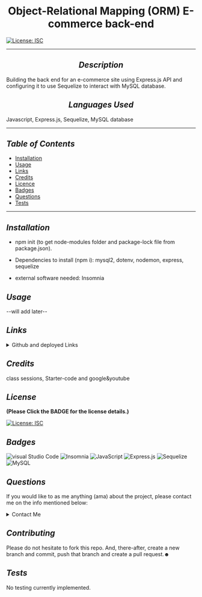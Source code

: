# <div align="center"> **Object-Relational Mapping (ORM) E-commerce back-end** </div>

[![License: ISC](https://img.shields.io/badge/License-ISC-blue.svg)](https://opensource.org/licenses/ISC)

---

## <div align="center"> _Description_ </div>

Building the back end for an e-commerce site using Express.js API and configuring it to use Sequelize to interact with MySQL database.

## <div align="center"> _Languages Used_ </div>

Javascript, Express.js, Sequelize, MySQL database

---

## _Table of Contents_

- [Installation](#Installation)
- [Usage](#Usage)
- [Links](#Links)
- [Credits](#Credits)
- [Licence](#Licence)
- [Badges](#Badges)
- [Questions](#Questions)
- [Tests](#Tests)

---

## _Installation_

- npm init (to get node-modules folder and package-lock file from package.json).

- Dependencies to install (npm i): mysql2, dotenv, nodemon, express, sequelize

- external software needed: Insomnia

## _Usage_

--will add later--

## _Links_

<details>

<summary>Github and deployed Links</summary>

- <https://github.com/A-N26/ORM-e-commerce-back-end>

- N/A

</details>

## _Credits_

class sessions, Starter-code and google&youtube

## _License_

**(Please Click the BADGE for the license details.)**

[![License: ISC](https://img.shields.io/badge/License-ISC-blue.svg)](https://opensource.org/licenses/ISC)

## _Badges_

![visual Studio Code](https://img.shields.io/badge/Visual_Studio_Code-0078D4?style=for-the-badge&logo=visual%20studio%20code&logoColor=white) ![Insomnia](https://img.shields.io/badge/Insomnia-for%20code%20result%20testing-%23A020F0) ![JavaScript](https://img.shields.io/badge/JavaScript-323330?style=for-the-badge&logo=javascript&logoColor=F7DF1E) ![Express.js](https://img.shields.io/badge/express.js-%23404d59.svg?style=for-the-badge&logo=express&logoColor=%2361DAFB) ![Sequelize](https://img.shields.io/badge/Sequelize-52B0E7?style=for-the-badge&logo=Sequelize&logoColor=white) ![MySQL](https://img.shields.io/badge/mysql-%2300f.svg?style=for-the-badge&logo=mysql&logoColor=white)

## _Questions_

If you would like to as me anything (ama) about the project, please contact me on the info mentioned below:

<details>

<summary>Contact Me</summary>

- [My GitHub Profile](https://github.com/A-N26)

- [My e-mail](A-N26@github.com)

</details>

## _Contributing_

Please do not hesitate to fork this repo. And, there-after, create a new branch and commit, push that branch and create a pull request.☻

## _Tests_

No testing currently implemented.
